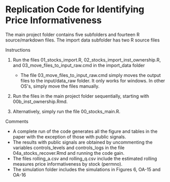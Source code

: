 # Replication Code for Identifying Price Informativeness

The main project folder contains five subfolders and fourteen R source/markdown files. The import data subfolder has two R source files

Instructions

1. Run the files 01_stocks_import.R, 02_stocks_import_inst_ownership.R, and 03_move_files_to_input_raw.cmd in the import_data folder
   - The file 03_move_files_to_input_raw.cmd simply moves the output files to the input/data_raw folder. It only works for windows. In other OS's, simply move the files manually.

2. Run the files in the main project folder sequentially, starting with 00b_inst_ownership.Rmd.

3. Alternatively, simply run the file 00_stocks_main.R.

Comments

- A complete run of the code generates all the figure and tables in the paper with the exception of those with public signals.
- The results with public signals are obtained by uncommenting the variables controls_levels and controls_logs in the file 04a_stocks_recover.Rmd and running the code gain.
- The files rolling_a.csv and rolling_q.csv include the estimated rolling measures
  price informativeness by stock (permno).
- The simulation folder includes the simulations in Figures 6, OA-15 and OA-16
